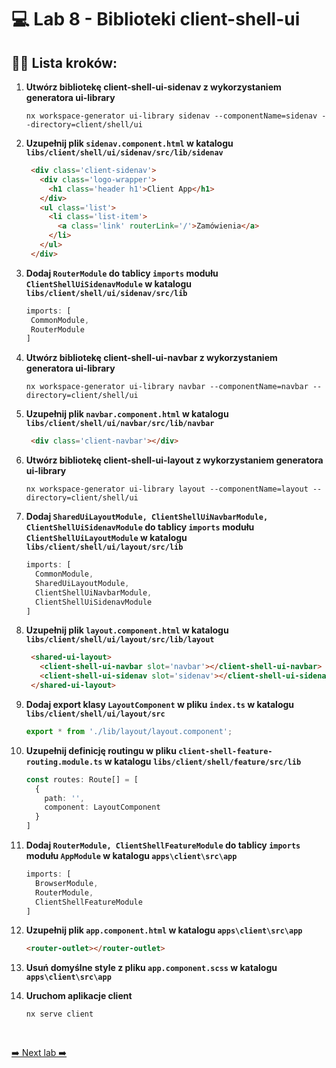 # 💻 Lab 8 - Biblioteki client-shell-ui

## 🏋️‍♀️ Lista kroków:

1. **Utwórz bibliotekę client-shell-ui-sidenav z wykorzystaniem generatora ui-library**

   ```shell
   nx workspace-generator ui-library sidenav --componentName=sidenav --directory=client/shell/ui
   ```

2. **Uzupełnij plik `sidenav.component.html` w katalogu `libs/client/shell/ui/sidenav/src/lib/sidenav`**

   ```html
    <div class='client-sidenav'>
      <div class='logo-wrapper'>
        <h1 class='header h1'>Client App</h1>
      </div>
      <ul class='list'>
        <li class='list-item'>
          <a class='link' routerLink='/'>Zamówienia</a>
        </li>
      </ul>
    </div>
   ```

3. **Dodaj `RouterModule` do tablicy `imports` modułu `ClientShellUiSidenavModule` w katalogu `libs/client/shell/ui/sidenav/src/lib`**

   ```typescript
   imports: [
    CommonModule,
    RouterModule
   ]
   ```

4. **Utwórz bibliotekę client-shell-ui-navbar z wykorzystaniem generatora ui-library**

   ```shell
   nx workspace-generator ui-library navbar --componentName=navbar --directory=client/shell/ui
   ```

5. **Uzupełnij plik `navbar.component.html` w katalogu `libs/client/shell/ui/navbar/src/lib/navbar`**

   ```html
    <div class='client-navbar'></div>
   ```

6. **Utwórz bibliotekę client-shell-ui-layout z wykorzystaniem generatora ui-library**

   ```shell
   nx workspace-generator ui-library layout --componentName=layout --directory=client/shell/ui
   ```

7. **Dodaj `SharedUiLayoutModule, ClientShellUiNavbarModule, ClientShellUiSidenavModule` do tablicy `imports` modułu `ClientShellUiLayoutModule` w katalogu `libs/client/shell/ui/layout/src/lib`**

    ```typescript
    imports: [
      CommonModule,
      SharedUiLayoutModule,
      ClientShellUiNavbarModule,
      ClientShellUiSidenavModule
    ]
    ```

8. **Uzupełnij plik `layout.component.html` w katalogu `libs/client/shell/ui/layout/src/lib/layout`**

    ```html
     <shared-ui-layout>
       <client-shell-ui-navbar slot='navbar'></client-shell-ui-navbar>
       <client-shell-ui-sidenav slot='sidenav'></client-shell-ui-sidenav>
     </shared-ui-layout>
    ```

9. **Dodaj export klasy `LayoutComponent` w pliku `index.ts` w katalogu `libs/client/shell/ui/layout/src`**

    ```typescript
    export * from './lib/layout/layout.component';
    ```

10. **Uzupełnij definicję routingu w pliku `client-shell-feature-routing.module.ts` w katalogu `libs/client/shell/feature/src/lib`**

    ```typescript
    const routes: Route[] = [
      { 
        path: '',
        component: LayoutComponent
      } 
    ]
    ```

11. **Dodaj `RouterModule, ClientShellFeatureModule` do tablicy `imports` modułu `AppModule` w katalogu `apps\client\src\app`**

    ```typescript
    imports: [
      BrowserModule,
      RouterModule,
      ClientShellFeatureModule
    ]
    ```

12. **Uzupełnij plik `app.component.html` w katalogu `apps\client\src\app`**

    ```html
    <router-outlet></router-outlet>
    ```

13. **Usuń domyślne style z pliku `app.component.scss` w katalogu `apps\client\src\app`**


14. **Uruchom aplikacje client**

    ```shell
    nx serve client
    ```
<br>

[➡️ Next lab ➡️](./lab_9.md)

